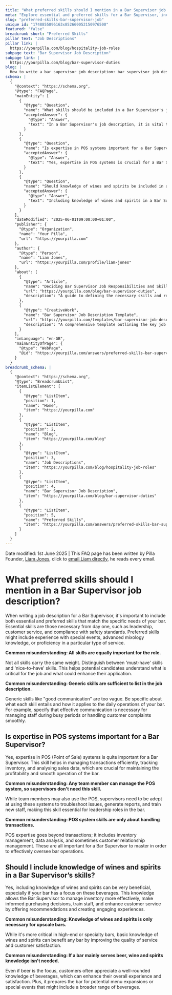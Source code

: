 ```yaml
---
title: "What preferred skills should I mention in a Bar Supervisor job description?"
meta: "Explore essential and preferred skills for a Bar Supervisor, including POS system expertise and knowledge of wines and spirits, to enhance job descriptions."
slug: "preferred-skills-bar-supervisor-job"
unique id: "1748855896163x852660052150976500"
featured: "false"
breadcrumb short: "Preferred Skills"
pillar text: "Job Descriptions"
pillar link: |
  https://yourpilla.com/blog/hospitality-job-roles
subpage text: "Bar Supervisor Job Description"
subpage link: |
  https://yourpilla.com/blog/bar-supervisor-duties
blog: |
  How to write a bar supervisor job description: bar supervisor job description template included.
schema: |
  {
    "@context": "https://schema.org",
    "@type": "FAQPage",
    "mainEntity": [
      {
        "@type": "Question",
        "name": "What skills should be included in a Bar Supervisor's job description?",
        "acceptedAnswer": {
          "@type": "Answer",
          "text": "In a Bar Supervisor's job description, it is vital to list both essential and preferred skills tailored to the specific needs of the bar. Essential skills include leadership, customer service, and safety compliance. Preferred skills might cover experience with special events, advanced mixology, or specific service types. Clearly differentiate between critical skills and additional beneficial skills to assist potential candidates in understanding the job requirements more clearly."
        }
      },
      {
        "@type": "Question",
        "name": "Is expertise in POS systems important for a Bar Supervisor?",
        "acceptedAnswer": {
          "@type": "Answer",
          "text": "Yes, expertise in POS systems is crucial for a Bar Supervisor. This skill enables efficient transaction management, inventory tracking, and sales data analysis, all essential for the profitability and smooth operation of the bar. Supervisors use POS systems to troubleshoot issues, generate reports, and train new staff, underscoring the importance of this skill in a leadership capacity within the bar."
        }
      },
      {
        "@type": "Question",
        "name": "Should knowledge of wines and spirits be included in a Bar Supervisor's skills?",
        "acceptedAnswer": {
          "@type": "Answer",
          "text": "Including knowledge of wines and spirits in a Bar Supervisor's skills is beneficial, particularly if the bar specialises in these beverages. This knowledge helps in managing inventory, making informed purchasing decisions, training staff, and improving customer service through recommendations and engaging experiences. Such knowledge is valuable across different types of bars, enhancing service quality and potential for menu expansion."
        }
      }
    ],
    "dateModified": "2025-06-01T09:00:00+01:00",
    "publisher": {
      "@type": "Organization",
      "name": "Your Pilla",
      "url": "https://yourpilla.com"
    },
    "author": {
      "@type": "Person",
      "name": "Liam Jones",
      "url": "https://yourpilla.com/profile/liam-jones"
    },
    "about": [
      {
        "@type": "Article",
        "name": "Deciding Bar Supervisor Job Responsibilities and Skills",
        "url": "https://yourpilla.com/blog/bar-supervisor-duties",
        "description": "A guide to defining the necessary skills and responsibilities for a Bar Supervisor, helping you to structure effective job descriptions."
      },
      {
        "@type": "CreativeWork",
        "name": "Bar Supervisor Job Description Template",
        "url": "https://yourpilla.com/templates/bar-supervisor-job-description",
        "description": "A comprehensive template outlining the key job responsibilities and skills needed for a Bar Supervisor, designed for easy use and customization."
      }
    ],
    "inLanguage": "en-GB",
    "mainEntityOfPage": {
      "@type": "WebPage",
      "@id": "https://yourpilla.com/answers/preferred-skills-bar-supervisor-job"
    }
  }
breadcrumb_schema: |
  {
    "@context": "https://schema.org",
    "@type": "BreadcrumbList",
    "itemListElement": [
      {
        "@type": "ListItem",
        "position": 1,
        "name": "Home",
        "item": "https://yourpilla.com"
      },
      {
        "@type": "ListItem",
        "position": 2,
        "name": "Blog",
        "item": "https://yourpilla.com/blog"
      },
      {
        "@type": "ListItem",
        "position": 3,
        "name": "Job Descriptions",
        "item": "https://yourpilla.com/blog/hospitality-job-roles"
      },
      {
        "@type": "ListItem",
        "position": 4,
        "name": "Bar Supervisor Job Description",
        "item": "https://yourpilla.com/blog/bar-supervisor-duties"
      },
      {
        "@type": "ListItem",
        "position": 5,
        "name": "Preferred Skills",
        "item": "https://yourpilla.com/answers/preferred-skills-bar-supervisor-job"
      }
    ]
  }
---
```


Date modified: 1st June 2025 | This FAQ page has been written by Pilla Founder, [Liam Jones](https://yourpilla.com/profile/liam-jones), click to [email Liam directly](https://mailto:liam@yourpilla.com/), he reads every email.

# What preferred skills should I mention in a Bar Supervisor job description?

When writing a job description for a Bar Supervisor, it's important to include both essential and preferred skills that match the specific needs of your bar. Essential skills are those necessary from day one, such as leadership, customer service, and compliance with safety standards. Preferred skills might include experience with special events, advanced mixology knowledge, or proficiency in a particular type of service.

**Common misunderstanding: All skills are equally important for the role.**

Not all skills carry the same weight. Distinguish between 'must-have' skills and 'nice-to-have' skills. This helps potential candidates understand what is critical for the job and what could enhance their application.

**Common misunderstanding: Generic skills are sufficient to list in the job description.**

Generic skills like "good communication" are too vague. Be specific about what each skill entails and how it applies to the daily operations of your bar. For example, specify that effective communication is necessary for managing staff during busy periods or handling customer complaints smoothly.

## Is expertise in POS systems important for a Bar Supervisor?

Yes, expertise in POS (Point of Sale) systems is quite important for a Bar Supervisor. This skill helps in managing transactions efficiently, tracking inventory, and analysing sales data, which are crucial for maintaining the profitability and smooth operation of the bar.

**Common misunderstanding: Any team member can manage the POS system, so supervisors don't need this skill.**

While team members may also use the POS, supervisors need to be adept at using these systems to troubleshoot issues, generate reports, and train new staff, making this skill essential for leadership roles in the bar.

**Common misunderstanding: POS system skills are only about handling transactions.**

POS expertise goes beyond transactions; it includes inventory management, data analysis, and sometimes customer relationship management. These are all important for a Bar Supervisor to master in order to effectively oversee bar operations.

## Should I include knowledge of wines and spirits in a Bar Supervisor’s skills?

Yes, including knowledge of wines and spirits can be very beneficial, especially if your bar has a focus on these beverages. This knowledge allows the Bar Supervisor to manage inventory more effectively, make informed purchasing decisions, train staff, and enhance customer service by offering recommendations and creating engaging experiences.

**Common misunderstanding: Knowledge of wines and spirits is only necessary for upscale bars.**

While it's more critical in high-end or specialty bars, basic knowledge of wines and spirits can benefit any bar by improving the quality of service and customer satisfaction.

**Common misunderstanding: If a bar mainly serves beer, wine and spirits knowledge isn't needed.**

Even if beer is the focus, customers often appreciate a well-rounded knowledge of beverages, which can enhance their overall experience and satisfaction. Plus, it prepares the bar for potential menu expansions or special events that might include a broader range of beverages.